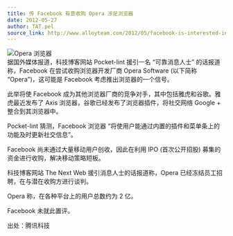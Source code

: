 ```yaml
---
title: 传 Facebook 有意收购 Opera 涉足浏览器
date: 2012-05-27
author: TAT.pel
source_link: http://www.alloyteam.com/2012/05/facebook-is-interested-in-acquiring-the-opera/
---
```


<!-- {% raw %} - for jekyll -->

![](http://www.alloyteam.com/wp-content/uploads/2012/05/f7426d8d24935c44b21bba18-300x207.png "Opera 浏览器")  
据国外媒体报道，科技博客网站 Pocket-lint 援引一名 “可靠消息人士” 的话报道称，Facebook 在尝试收购浏览器开发厂商 Opera Software (以下简称 “Opera”)，这可能是 Facebook 考虑推出浏览器的一个信号。

此举将使 Facebook 成为其他浏览器厂商的竞争对手，其中包括雅虎和谷歌。雅虎最近发布了 Axis 浏览器，谷歌已经发布了浏览器插件，将社交网络 Google + 整合到其浏览器中。

Pocket-lint 猜测，Facebook 浏览器 “将使用户能通过内置的插件和菜单条上的功能及时更新社交信息”。

Facebook 尚未通过大量移动用户创收，因此在利用 IPO (首次公开招股) 募集的资金进行收购，解决移动策略短板。

科技博客网站 The Next Web 援引消息人士的话报道称，Opera 已经冻结员工招聘，在与潜在收购方进行谈判。

Opera 称，在各种平台上的用户总数约为 2 亿。

Facebook 未就此置评。

出处：腾讯科技

<!-- {% endraw %} - for jekyll -->